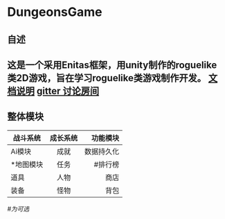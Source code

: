 # DungeonsGame
自述
---
这是一个采用Enitas框架，用unity制作的roguelike类2D游戏，旨在学习roguelike类游戏制作开发。
[文档说明](https://kuailey.github.io/DungeonsGame/)
[gitter 讨论房间](https://gitter.im/DungeonsGame/Lobby)
---
整体模块
---

| 战斗系统 | 成长系统 | 功能模块 |
| -----|:----:| ----:|
| Ai模块    | 成就    | 数据持久化    |
| *地图模块    | 任务    |  #排行榜   |
| 道具    | 人物    |   商店  |
| 装备    | 怪物    |   背包  |
*#为可选*

